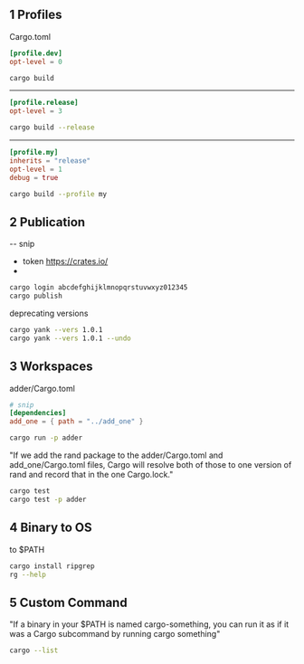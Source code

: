 ## 1 Profiles
Cargo.toml

```toml
[profile.dev]
opt-level = 0
```

```bash
cargo build
```

---

```toml
[profile.release]
opt-level = 3
```

```bash
cargo build --release
```

---

```toml
[profile.my]
inherits = "release"
opt-level = 1
debug = true
```

```bash
cargo build --profile my
```


## 2 Publication
-- snip

- token https://crates.io/
- 
```bash
cargo login abcdefghijklmnopqrstuvwxyz012345
cargo publish
```

deprecating versions
```bash
cargo yank --vers 1.0.1
cargo yank --vers 1.0.1 --undo
```


## 3 Workspaces
adder/Cargo.toml
```toml
# snip
[dependencies]
add_one = { path = "../add_one" }
```

```bash
cargo run -p adder
```

"If we add the rand package to the adder/Cargo.toml and add_one/Cargo.toml files, Cargo will resolve both of those to one version of rand and record that in the one Cargo.lock."


```bash
cargo test
cargo test -p adder
```

## 4 Binary to OS
to $PATH

```bash
cargo install ripgrep
rg --help
```

## 5 Custom Command
"If a binary in your $PATH is named cargo-something, you can run it as if it was a Cargo subcommand by running cargo something"

```bash
cargo --list
```
